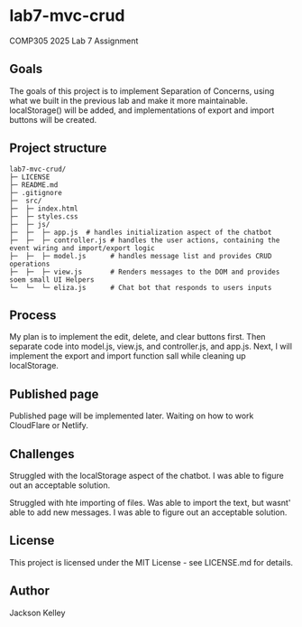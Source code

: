 # lab7-mvc-crud


COMP305 2025 Lab 7 Assignment
## Goals
The goals of this project is to implement Separation of Concerns, using what we built in the previous lab and make it more maintainable. localStorage() will be added, and implementations of export and import buttons will be created. 

## Project structure

```
lab7-mvc-crud/
├─ LICENSE
├─ README.md
├─ .gitignore
├─  src/
├─  ├─ index.html
├─	├─ styles.css
├─	├─ js/
├─	├─	├─ app.js  # handles initialization aspect of the chatbot
├─	├─	├─ controller.js # handles the user actions, containing the event wiring and import/export logic
├─	├─	├─ model.js      # handles message list and provides CRUD operations
├─	├─	├─ view.js       # Renders messages to the DOM and provides soem small UI Helpers
└─  └─	└─ eliza.js      # Chat bot that responds to users inputs
```
## Process
My plan is to implement the edit, delete, and clear buttons first. Then separate code into model.js, view.js, and controller.js, and app.js. Next, I will implement the export and import function sall while cleaning up localStorage.

## Published page
Published page will be implemented later. Waiting on how to work CloudFlare or Netlify.
## Challenges
Struggled with the localStorage aspect of the chatbot. I was able to figure out an acceptable solution.

Struggled with hte importing of files. Was able to import the text, but wasnt' able to add new messages. I was able to figure out an acceptable solution.
## License
This project is licensed under the MIT License - see LICENSE.md for details.

## Author
Jackson Kelley